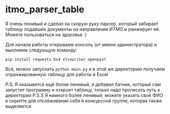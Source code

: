 # itmo_parser_table
Я очень ленивый и сделал на скорую руку парсер, который забирает таблицу подавших документы на направления ИТМО и ранжирует её. Можете пользоваться на здоровье :)

Для начала работы открываем консоль (от имени адмнистратора) и выолняем следующую команду:

``
pip install requests bs4 xlsxwriter openpyxl
``

Всё, можно запускать ``python main.py`` и в этой же директорию получаем отранжированную таблицу для работы в Excel


P.S. Я оказывется ещё более ленивый, я добавил батник, который сам запустит программу и откроет таблицу, только надо прописать путь к директории
P.S.S Я намного более ленивый, можете указать своё ФИО в скрипте для отслеживания себя в конкурсной группе, которая также выделяется